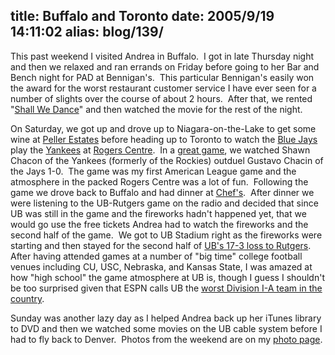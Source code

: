 title: Buffalo and Toronto
date: 2005/9/19 14:11:02
alias: blog/139/
---
This past weekend I visited Andrea in Buffalo.  I got in late Thursday night and then we relaxed and ran errands on Friday before going to her Bar and Bench night for PAD at Bennigan's.  This particular Bennigan's easily won the award for the worst restaurant customer service I have ever seen for a number of slights over the course of about 2 hours.  After that, we rented "[Shall We Dance](http://www.amazon.com/exec/obidos/redirect?link_code=ur2&amp;camp=1789&amp;tag=shanechurch-20&amp;creative=9325&amp;path=tg/detail/-/B0006GAI6Y/qid=1127151516/sr=8-4/ref=pd_bbs_4?v=glance)" and then watched the movie for the rest of the night.

On Saturday, we got up and drove up to Niagara-on-the-Lake to get some wine at [Peller Estates](http://www.peller.com/) before heading up to Toronto to watch the [Blue Jays](http://www.bluejays.com/) play the [Yankees](http://www.yankees.com/) at [Rogers Centre](http://www.rogerscentre.com/).  In a [great game](http://sports.espn.go.com/mlb/recap?gameId=250917114), we watched Shawn Chacon of the Yankees (formerly of the Rockies) outduel Gustavo Chacin of the Jays 1-0.  The game was my first American League game and the atmosphere in the packed Rogers Centre was a lot of fun.  Following the game we drove back to Buffalo and had dinner at [Chef's](http://www.ilovechefs.com/).  After dinner we were listening to the UB-Rutgers game on the radio and decided that since UB was still in the game and the fireworks hadn't happened yet, that we would go use the free tickets Andrea had to watch the fireworks and the second half of the game.  We got to UB Stadium right as the fireworks were starting and then stayed for the second half of [UB's 17-3 loss to Rutgers](http://sports.espn.go.com/ncf/recap?gameId=252602084).  After having attended games at a number of "big time" college football venues including CU, USC, Nebraska, and Kansas State, I was amazed at how "high school" the game atmosphere at UB is, though I guess I shouldn't be too surprised given that ESPN calls UB the [worst Division I-A team in the country](http://sports.espn.go.com/ncf/news/story?id=2160168).

Sunday was another lazy day as I helped Andrea back up her iTunes library to DVD and then we watched some movies on the UB cable system before I had to fly back to Denver.  Photos from the weekend are on my [photo page](/photo.aspx).